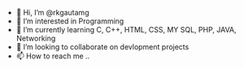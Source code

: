 - 👋 Hi, I’m @rkgautamg
- 👀 I’m interested in Programming 
- 🌱 I’m currently learning C, C++, HTML, CSS, MY SQL, PHP, JAVA, Networking 
- 💞️ I’m looking to collaborate on devlopment projects
- 📫 How to reach me ..

<!---
rkgautamg/rkgautamg is a ✨ special ✨ repository because its `README.md` (this file) appears on your GitHub profile.
You can click the Preview link to take a look at your changes.
--->
